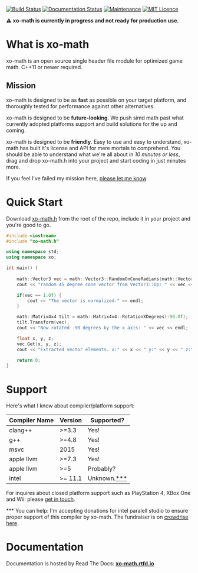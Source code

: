 [![Build Status](https://semaphoreci.com/api/v1/xoorath/xo-math/branches/master/shields_badge.svg)](https://semaphoreci.com/xoorath/xo-math)
[![Documentation Status](https://readthedocs.org/projects/xo-math/badge/?version=latest)](http://xo-math.readthedocs.io/en/latest/?badge=latest)
[![Maintenance](https://img.shields.io/maintenance/yes/2016.svg?maxAge=2592000)](https://github.com/xoorath/xo-math)
[![MIT Licence](https://badges.frapsoft.com/os/mit/mit.png?v=103)](https://tldrlegal.com/license/mit-license) 

:warning: **xo-math is currently in progress and not ready for production use.**

# What is xo-math

xo-math is an open source single header file module for optimized game math. C++11 or newer required.

## Mission

xo-math is designed to be as **fast** as possible on your target platform, and thoroughly tested for performance against other alternatives.

xo-math is designed to be **future-looking**. We push simd math past what currently adopted platforms support and build solutions for the up and coming.

xo-math is designed to be **friendly**. Easy to use and easy to understand, xo-math has built it's license and API for mere mortals to comprehend. You should be able to understand what we're all about in *10 minutes or less*, drag and drop xo-math.h into your project and start coding in just minutes more.

If you feel I've failed my mission here, [please let me know](https://github.com/xoorath/xo-math/issues).

# Quick Start

Download [xo-math.h](https://raw.githubusercontent.com/xoorath/xo-math/master/xo-math.h) from the root of the repo, include it in your project and you're good to go.

```c++
#include <iostream>
#include "xo-math.h"

using namespace std;
using namespace xo;

int main() {
    
    math::Vector3 vec = math::Vector3::RandomOnConeRadians(math::Vector3::Up, math::HalfPI/2.0f);
    cout << "random 45 degree cone vector from Vector3::Up: " << vec << endl;

    if(vec == 1.0f) {
        cout << "The vector is normalized." << endl;
    }

    math::Matrix4x4 tilt = math::Matrix4x4::RotationXDegrees(-90.0f);
    tilt.Transform(vec);
    cout << "Now rotated -90 degrees by the x axis: " << vec << endl;

    float x, y, z;
    vec.Get(x, y, z);
    cout << "Extracted vector elements. x:" << x << " y:" << y << " z:" << z << endl;

    return 0;
}
```

# Support

Here's what I know about compiler/platform support:

| Compiler Name | Version | Supported? |
| ------------- | ------- | ---------- |
| clang++       | >=3.3   | Yes!       |
| g++           | >=4.8   | Yes!       |
| msvc          | 2015    | Yes!       |
| apple llvm    | >=7.3   | Yes!       |
| apple llvm    | >=5     | Probably?  |
| intel         | >= 11.1 | Unknown.[***](https://www.crowdrise.com/intel-parallel-studio-for-xo-math/fundraiser/jaredthomson) |

For inquires about closed platform support such as PlayStation 4, XBox One and Wii: please [get in touch](mailto:jared@xoorath.com).

*** You can help: I'm accepting donations for intel paralell studio to ensure proper support of this compiler by xo-math. The fundraiser is on [crowdrise here](https://www.crowdrise.com/intel-parallel-studio-for-xo-math/fundraiser/jaredthomson).

# Documentation

Documentation is hosted by Read The Docs: **[xo-math.rtfd.io](http://xo-math.rtfd.io)**

